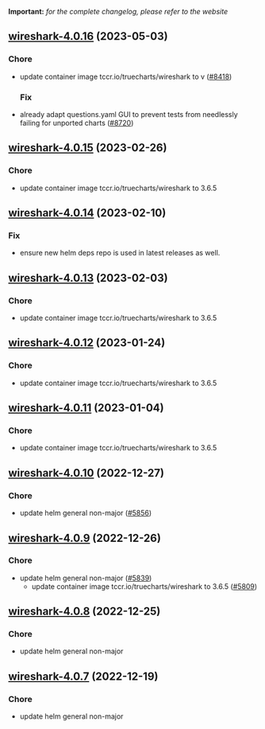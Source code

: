 **Important:**
*for the complete changelog, please refer to the website*




## [wireshark-4.0.16](https://github.com/truecharts/charts/compare/wireshark-4.0.15...wireshark-4.0.16) (2023-05-03)

### Chore

- update container image tccr.io/truecharts/wireshark to v ([#8418](https://github.com/truecharts/charts/issues/8418))
  
  ### Fix

- already adapt questions.yaml GUI to prevent tests from needlessly failing for unported charts ([#8720](https://github.com/truecharts/charts/issues/8720))
  
  


## [wireshark-4.0.15](https://github.com/truecharts/charts/compare/wireshark-4.0.14...wireshark-4.0.15) (2023-02-26)

### Chore

- update container image tccr.io/truecharts/wireshark to 3.6.5
  
  


## [wireshark-4.0.14](https://github.com/truecharts/charts/compare/wireshark-4.0.13...wireshark-4.0.14) (2023-02-10)

### Fix

- ensure new helm deps repo is used in latest releases as well.
  
  


## [wireshark-4.0.13](https://github.com/truecharts/charts/compare/wireshark-4.0.12...wireshark-4.0.13) (2023-02-03)

### Chore

- update container image tccr.io/truecharts/wireshark to 3.6.5
  
  


## [wireshark-4.0.12](https://github.com/truecharts/charts/compare/wireshark-4.0.11...wireshark-4.0.12) (2023-01-24)

### Chore

- update container image tccr.io/truecharts/wireshark to 3.6.5
  
  


## [wireshark-4.0.11](https://github.com/truecharts/charts/compare/wireshark-4.0.10...wireshark-4.0.11) (2023-01-04)

### Chore

- update container image tccr.io/truecharts/wireshark to 3.6.5
  
  


## [wireshark-4.0.10](https://github.com/truecharts/charts/compare/wireshark-4.0.9...wireshark-4.0.10) (2022-12-27)

### Chore

- update helm general non-major ([#5856](https://github.com/truecharts/charts/issues/5856))
  
  


## [wireshark-4.0.9](https://github.com/truecharts/charts/compare/wireshark-4.0.8...wireshark-4.0.9) (2022-12-26)

### Chore

- update helm general non-major ([#5839](https://github.com/truecharts/charts/issues/5839))
  - update container image tccr.io/truecharts/wireshark to 3.6.5 ([#5809](https://github.com/truecharts/charts/issues/5809))
  
  


## [wireshark-4.0.8](https://github.com/truecharts/charts/compare/wireshark-4.0.7...wireshark-4.0.8) (2022-12-25)

### Chore

- update helm general non-major
  
  


## [wireshark-4.0.7](https://github.com/truecharts/charts/compare/wireshark-4.0.6...wireshark-4.0.7) (2022-12-19)

### Chore

- update helm general non-major
  
  
